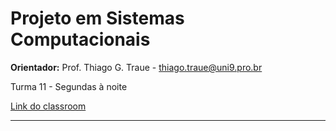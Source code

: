 # Projeto em Sistemas Computacionais

**Orientador:** Prof. Thiago G. Traue - thiago.traue@uni9.pro.br

Turma 11 - Segundas à noite

[Link do classroom](https://classroom.google.com/c/NTkzODc0ODkzNDAy?cjc=orpmqxb)

***
